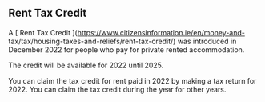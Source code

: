 ##  Rent Tax Credit

A [ Rent Tax Credit ](https://www.citizensinformation.ie/en/money-and-
tax/tax/housing-taxes-and-reliefs/rent-tax-credit/) was introduced in December
2022 for people who pay for private rented accommodation.

The credit will be available for 2022 until 2025.

You can claim the tax credit for rent paid in 2022 by making a tax return for
2022. You can claim the tax credit during the year for other years.

